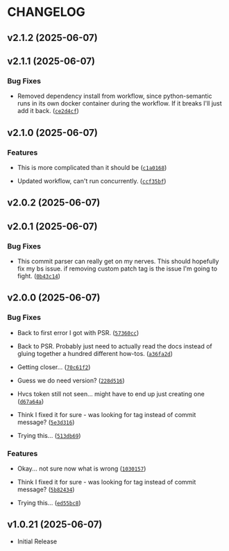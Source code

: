 # CHANGELOG

<!-- version list -->

## v2.1.2 (2025-06-07)


## v2.1.1 (2025-06-07)

### Bug Fixes

- Removed dependency install from workflow, since python-semantic runs in its own docker container
  during the workflow. If it breaks I'll just add it back.
  ([`ce2d4cf`](https://github.com/dylandiamond97/autosec/commit/ce2d4cf2b925a098030ab2d0cfb24577fdd48c82))


## v2.1.0 (2025-06-07)

### Features

- This is more complicated than it should be
  ([`c1a0168`](https://github.com/dylandiamond97/autosec/commit/c1a0168ad89c3c079181f602c5100ae603694424))

- Updated workflow, can't run concurrently.
  ([`ccf35bf`](https://github.com/dylandiamond97/autosec/commit/ccf35bf6b44bdf0d888c449e9d8ed47638f76f92))


## v2.0.2 (2025-06-07)


## v2.0.1 (2025-06-07)

### Bug Fixes

- This commit parser can really get on my nerves. This should hopefully fix my bs issue. if removing
  custom patch tag is the issue I'm going to fight.
  ([`0b43c14`](https://github.com/dylandiamond97/autosec/commit/0b43c14b79e9bf2b7b69a713405f55949aebc09e))


## v2.0.0 (2025-06-07)

### Bug Fixes

- Back to first error I got with PSR.
  ([`57360cc`](https://github.com/dylandiamond97/autosec/commit/57360cc046fdf7f0dd379bbc5f79d567fd571e70))

- Back to PSR. Probably just need to actually read the docs instead of gluing together a hundred
  different how-tos.
  ([`a36fa2d`](https://github.com/dylandiamond97/autosec/commit/a36fa2d170f1bfbf82db94ecd46075ce1f5715c2))

- Getting closer...
  ([`70c61f2`](https://github.com/dylandiamond97/autosec/commit/70c61f2d6ff71ad1875500e86049e714ed4ecdf1))

- Guess we do need version?
  ([`228d516`](https://github.com/dylandiamond97/autosec/commit/228d51647cf447ec66c897104620522ee1b29095))

- Hvcs token still not seen... might have to end up just creating one
  ([`d67a64a`](https://github.com/dylandiamond97/autosec/commit/d67a64a530f8ed02192705878d66ab8cadd56beb))

- Think I fixed it for sure - was looking for tag instead of commit message?
  ([`5e3d316`](https://github.com/dylandiamond97/autosec/commit/5e3d316578e75a86e7912d6a6e997b721f9b1676))

- Trying this...
  ([`513db69`](https://github.com/dylandiamond97/autosec/commit/513db69ea4204b26c2af29fa5ae17e63a3b02fb4))

### Features

- Okay... not sure now what is wrong
  ([`1030157`](https://github.com/dylandiamond97/autosec/commit/1030157b0b8be2aa29746cc23b556fdcc2966fd5))

- Think I fixed it for sure - was looking for tag instead of commit message?
  ([`5b82434`](https://github.com/dylandiamond97/autosec/commit/5b82434d937bad0156d492bec12b23037affcf66))

- Trying this...
  ([`ed55bc8`](https://github.com/dylandiamond97/autosec/commit/ed55bc8409372acdfb090b0ac77dc6000737d390))


## v1.0.21 (2025-06-07)

- Initial Release
